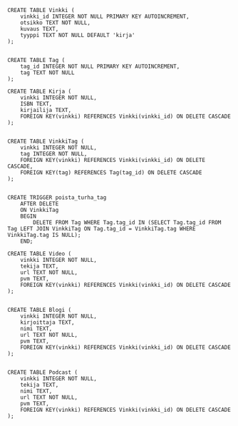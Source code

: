     CREATE TABLE Vinkki (
        vinkki_id INTEGER NOT NULL PRIMARY KEY AUTOINCREMENT,
        otsikko TEXT NOT NULL,
        kuvaus TEXT,
        tyyppi TEXT NOT NULL DEFAULT 'kirja'
    );

    
    CREATE TABLE Tag (
        tag_id INTEGER NOT NULL PRIMARY KEY AUTOINCREMENT,
        tag TEXT NOT NULL
    );
    
    CREATE TABLE Kirja (
        vinkki INTEGER NOT NULL,
        ISBN TEXT,
        kirjailija TEXT,
        FOREIGN KEY(vinkki) REFERENCES Vinkki(vinkki_id) ON DELETE CASCADE
    );

    
    CREATE TABLE VinkkiTag (
        vinkki INTEGER NOT NULL,
        tag INTEGER NOT NULL,
        FOREIGN KEY(vinkki) REFERENCES Vinkki(vinkki_id) ON DELETE CASCADE,
        FOREIGN KEY(tag) REFERENCES Tag(tag_id) ON DELETE CASCADE
    );

    
    CREATE TRIGGER poista_turha_tag
        AFTER DELETE 
        ON VinkkiTag
        BEGIN
            DELETE FROM Tag WHERE Tag.tag_id IN (SELECT Tag.tag_id FROM Tag LEFT JOIN VinkkiTag ON Tag.tag_id = VinkkiTag.tag WHERE VinkkiTag.tag IS NULL);
        END;
    
    CREATE TABLE Video (
        vinkki INTEGER NOT NULL,
        tekija TEXT,
        url TEXT NOT NULL,
        pvm TEXT,
        FOREIGN KEY(vinkki) REFERENCES Vinkki(vinkki_id) ON DELETE CASCADE
    );

    
    CREATE TABLE Blogi (
        vinkki INTEGER NOT NULL,
        kirjoittaja TEXT,
        nimi TEXT,
        url TEXT NOT NULL,
        pvm TEXT,
        FOREIGN KEY(vinkki) REFERENCES Vinkki(vinkki_id) ON DELETE CASCADE
    );

    
    CREATE TABLE Podcast (
        vinkki INTEGER NOT NULL,
        tekija TEXT,
        nimi TEXT,
        url TEXT NOT NULL,
        pvm TEXT,
        FOREIGN KEY(vinkki) REFERENCES Vinkki(vinkki_id) ON DELETE CASCADE
    );
